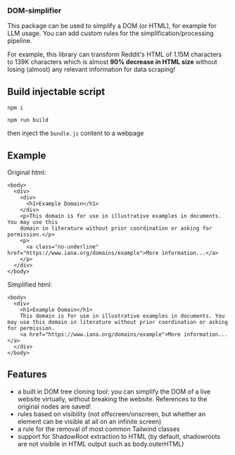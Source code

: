### DOM-simplifier
This package can be used to simplify a DOM (or HTML), for example for LLM usage. You can add custom rules for the simplification/processing pipeline.

For example, this library can transform Reddit's HTML of 1.15M characters to 139K characters which is almost **90% decrease in HTML size** without losing (almost) any relevant information for data scraping!

## Build injectable script
```
npm i
```
```
npm run build
```
then inject the `bundle.js` content to a webpage

## Example
Original html:
```
<body>
  <div>
    <div>
      <h1>Example Domain</h1>
    </div>
    <p>This domain is for use in illustrative examples in documents. You may use this
    domain in literature without prior coordination or asking for permission.</p>
    <p>
      <a class="no-underline" href="https://www.iana.org/domains/example">More information...</a>
    </p>
  </div>
</body>
```

Simplified html:
```
<body>
  <div>
    <h1>Example Domain</h1>
    This domain is for use in illustrative examples in documents. You may use this domain in literature without prior coordination or asking for permission.
    <a href="https://www.iana.org/domains/example">More information...</a>
  </div>
</body>
```

## Features
- a built in DOM tree cloning tool: you can simplify the DOM of a live website virtually, without breaking the website. References to the original nodes are saved!
- rules based on visibility (not offscreen/onscreen, but whether an element can be visible at all on an infinite screen)
- a rule for the removal of most common Tailwind classes
- support for ShadowRoot extraction to HTML (by default, shadowroots are not visibile in HTML output such as body.outerHTML)
